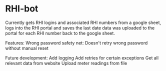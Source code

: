  # RHI-bot
Currently gets RHI logins and associated RHI numbers from a google sheet, logs into the RHI portal and saves the last date data was uploaded to the portal for each RHI number back to the google sheet.

Features:
  Wrong password safety net: Doesn't retry wrong password without manual reset

Future development:
  Add logging
  Add retries for certain exceptions
  Get all relevant data from website
  Upload meter readings from file
  
